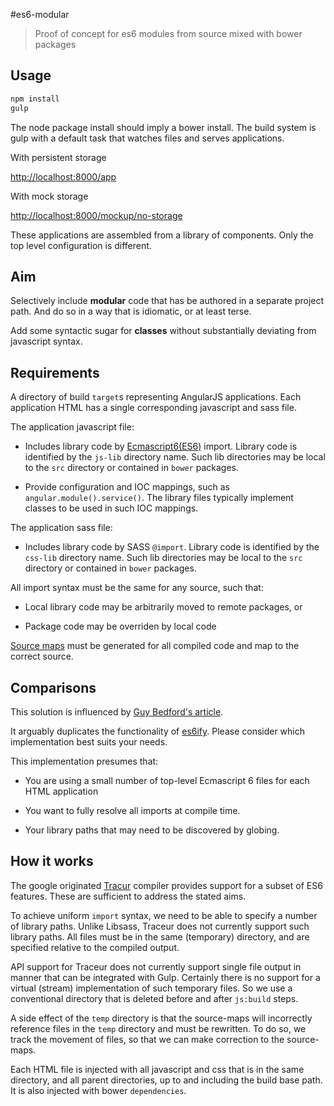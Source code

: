 #es6-modular

> Proof of concept for es6 modules from source mixed with bower packages

## Usage

```javascript
npm install
gulp
```

The node package install should imply a bower install. The build system is gulp with a default task that watches files
and serves applications.

With persistent storage

[http://localhost:8000/app](http://localhost:8000/app)

With mock storage

[http://localhost:8000/mockup/no-storage](http://localhost:8000/mockup/no-storage)

These applications are assembled from a library of components. Only the top level configuration is different.

## Aim

Selectively include **modular** code that has be authored in a separate project path. And do so in a way that is
idiomatic, or at least terse.

Add some syntactic sugar for **classes** without substantially deviating from javascript syntax.

## Requirements

A directory of build `target`s representing AngularJS applications. Each application HTML has a single corresponding
javascript and sass file.

The application javascript file:

 * Includes library code by [Ecmascript6(ES6)](http://wiki.ecmascript.org/doku.php?id=harmony:modules) import. Library
   code is identified by the `js-lib` directory name. Such lib directories may be local to the `src` directory or
   contained in `bower` packages.
   
 * Provide configuration and IOC mappings, such as `angular.module().service()`. The library files typically implement
   classes to be used in such IOC mappings.
   
The application sass file:

 * Includes library code by SASS `@import`. Library code is identified by the `css-lib` directory name. Such lib
   directories may be local to the `src` directory or contained in `bower` packages.

All import syntax must be the same for any source, such that:

 * Local library code may be arbitrarily moved to remote packages, or
 
 * Package code may be overriden by local code

[Source maps](http://blog.teamtreehouse.com/introduction-source-maps) must be generated for all compiled code and map
to the correct source.

## Comparisons

This solution is influenced by [Guy Bedford's article](http://guybedford.com/practical-workflows-for-es6-modules).

It arguably duplicates the functionality of [es6ify](https://www.npmjs.org/package/es6ify). Please consider which
implementation best suits your needs.

This implementation presumes that:

 * You are using a small number of top-level Ecmascript 6 files for each HTML application
 
 * You want to fully resolve all imports at compile time.
 
 * Your library paths that may need to be discovered by globing.

## How it works

The google originated [Tracur](https://github.com/google/traceur-compiler) compiler provides support for a subset of ES6
features. These are sufficient to address the stated aims.

To achieve uniform `import` syntax, we need to be able to specify a number of library paths. Unlike Libsass, Traceur
does not currently support such library paths. All files must be in the same (temporary) directory, and are specified
relative to the compiled output.

API support for Traceur does not currently support single file output in manner that can be integrated with Gulp.
Certainly there is no support for a virtual (stream) implementation of such temporary files. So we use a conventional
directory that is deleted before and after `js:build` steps.

A side effect of the `temp` directory is that the source-maps will incorrectly reference files in the `temp` directory
and must be rewritten. To do so, we track the movement of files, so that we can make correction to the source-maps.

Each HTML file is injected with all javascript and css that is in the same directory, and all parent directories, up to
and including the build base path. It is also injected with bower `dependencies`.